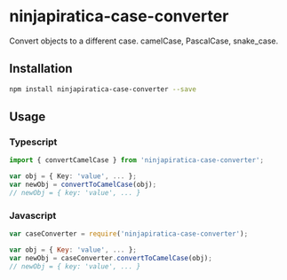 # ninjapiratica-case-converter
Convert objects to a different case. camelCase, PascalCase, snake_case.

## Installation
```sh
npm install ninjapiratica-case-converter --save
```

## Usage

### Typescript

```typescript
import { convertCamelCase } from 'ninjapiratica-case-converter';

var obj = { Key: 'value', ... };
var newObj = convertToCamelCase(obj);
// newObj = { key: 'value', ... }
```

### Javascript

```javascript
var caseConverter = require('ninjapiratica-case-converter');

var obj = { Key: 'value', ... };
var newObj = caseConverter.convertToCamelCase(obj);
// newObj = { key: 'value', ... }
```